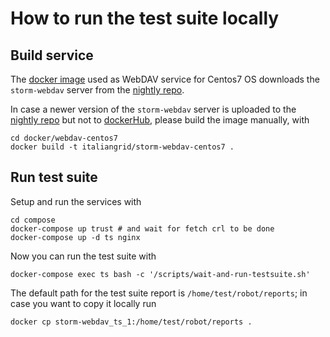 # How to run the test suite locally

## Build service

The [docker image](../docker/webdav-centos7/Dockerfile) used as WebDAV service
for Centos7 OS downloads the `storm-webdav` server from the
[nightly repo][nightly-repo].

In case a newer version of the `storm-webdav` server is uploaded to the [nightly repo][nightly-repo]
but not to [dockerHub](https://hub.docker.com/r/italiangrid/storm-webdav-centos7),
please build the image manually, with

```
cd docker/webdav-centos7
docker build -t italiangrid/storm-webdav-centos7 .
```

## Run test suite

Setup and run the services with

```
cd compose
docker-compose up trust # and wait for fetch crl to be done
docker-compose up -d ts nginx
```

Now you can run the test suite with

```
docker-compose exec ts bash -c '/scripts/wait-and-run-testsuite.sh'
```

The default path for the test suite report is `/home/test/robot/reports`;
in case you want to copy it locally run

```
docker cp storm-webdav_ts_1:/home/test/robot/reports .
```

[nightly-repo]: https://repo.cloud.cnaf.infn.it/repository/storm/storm-nightly-centos7.repo